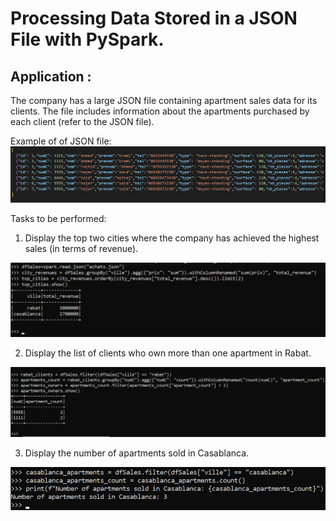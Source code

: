 <h1> Processing Data Stored in a JSON File with PySpark. </h1>


<h2> Application  : </h2>
The company has a large JSON file containing apartment sales data for its clients.
The file includes information about the apartments purchased by each client (refer to the JSON file).

Example of of JSON file:
<img src="captures/Capture4.png"></img>

Tasks to be performed:

1. Display the top two cities where the company has achieved the highest sales (in terms of revenue).

<img src="captures/Capture2.png"></img>

2. Display the list of clients who own more than one apartment in Rabat.

<img src="captures/Capture3.png"></img>

3. Display the number of apartments sold in Casablanca.

<img src="captures/Capture1.png"></img>


